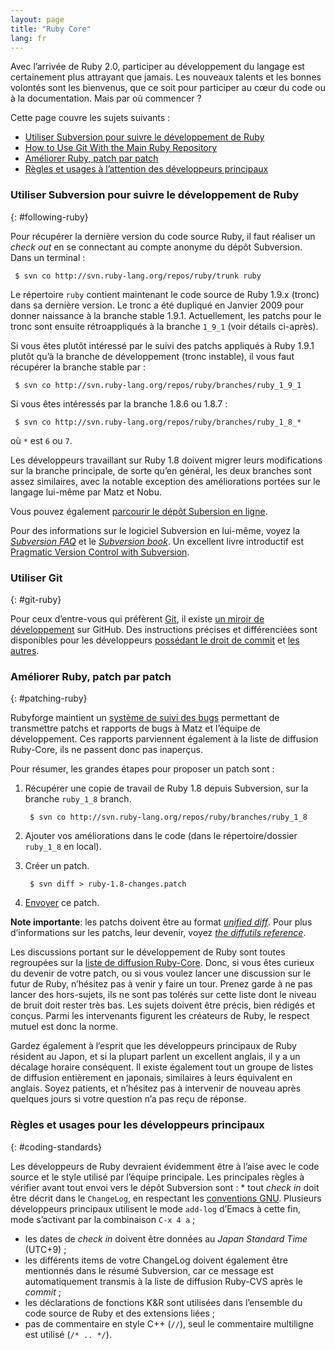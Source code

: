 ```yaml
---
layout: page
title: "Ruby Core"
lang: fr
---
```


Avec l’arrivée de Ruby 2.0, participer au développement du langage est
certainement plus attrayant que jamais. Les nouveaux talents et les
bonnes volontés sont les bienvenus, que ce soit pour participer au cœur
du code ou à la documentation. Mais par où commencer ?

Cette page couvre les sujets suivants :

* [Utiliser Subversion pour suivre le développement de
  Ruby](#following-ruby)
* [How to Use Git With the Main Ruby Repository](#git-ruby)
* [Améliorer Ruby, patch par patch](#patching-ruby)
* [Règles et usages à l’attention des développeurs
  principaux](#coding-standards)

### Utiliser Subversion pour suivre le développement de Ruby
{: #following-ruby}

Pour récupérer la dernière version du code source Ruby, il faut réaliser
un *check out* en se connectant au compte anonyme du dépôt Subversion.
Dans un terminal :

    
     $ svn co http://svn.ruby-lang.org/repos/ruby/trunk ruby

Le répertoire `ruby` contient maintenant le code source de Ruby 1.9.x
(tronc) dans sa dernière version. Le tronc a été dupliqué en Janvier
2009 pour donner naissance à la branche stable 1.9.1. Actuellement, les
patchs pour le tronc sont ensuite rétroappliqués à la branche `1_9_1`
(voir détails ci-après).

Si vous êtes plutôt intéressé par le suivi des patchs appliqués à Ruby
1.9.1 plutôt qu’à la branche de développement (tronc instable), il vous
faut récupérer la branche stable par :

    
     $ svn co http://svn.ruby-lang.org/repos/ruby/branches/ruby_1_9_1

Si vous êtes intéressés par la branche 1.8.6 ou 1.8.7 :

    
     $ svn co http://svn.ruby-lang.org/repos/ruby/branches/ruby_1_8_*

où `*` est `6` ou `7`.

Les développeurs travaillant sur Ruby 1.8 doivent migrer leurs
modifications sur la branche principale, de sorte qu’en général, les
deux branches sont assez similaires, avec la notable exception des
améliorations portées sur le langage lui-même par Matz et Nobu.

Vous pouvez également [parcourir le dépôt Subersion en ligne][1].

Pour des informations sur le logiciel Subversion en lui-même, voyez la
[*Subversion FAQ*][2] et le [*Subversion book*][3]. Un excellent livre
introductif est [Pragmatic Version Control with Subversion][4].

### Utiliser Git
{: #git-ruby}

Pour ceux d’entre-vous qui préfèrent [Git][5], il existe [un miroir de
développement][6] sur GitHub. Des instructions précises et différenciées
sont disponibles pour les développeurs [possédant le droit de commit][7]
et [les autres][8].

### Améliorer Ruby, patch par patch
{: #patching-ruby}

Rubyforge maintient un [système de suivi des bugs][9] permettant de
transmettre patchs et rapports de bugs à Matz et l’équipe de
développement. Ces rapports parviennent également à la liste de
diffusion Ruby-Core, ils ne passent donc pas inaperçus.

Pour résumer, les grandes étapes pour proposer un patch sont :

1.  Récupérer une copie de travail de Ruby 1.8 depuis Subversion, sur la
    branche `ruby_1_8` branch.
        
         $ svn co http://svn.ruby-lang.org/repos/ruby/branches/ruby_1_8

2.  Ajouter vos améliorations dans le code (dans le répertoire/dossier
    `ruby_1_8` en local).
3.  Créer un patch.
        
         $ svn diff > ruby-1.8-changes.patch

4.  [Envoyer][10] ce patch.

**Note importante**\: les patchs doivent être au format [*unified
diff*][11]. Pour plus d’informations sur les patchs, leur devenir, voyez
[*the diffutils reference*][12].

Les discussions portant sur le développement de Ruby sont toutes
regroupées sur la [liste de diffusion
Ruby-Core](/en/community/mailing-lists/). Donc, si vous êtes
curieux du devenir de votre patch, ou si vous voulez lancer une
discussion sur le futur de Ruby, n’hésitez pas à venir y faire un tour.
Prenez garde à ne pas lancer des hors-sujets, ils ne sont pas tolérés
sur cette liste dont le niveau de bruit doit rester très bas. Les sujets
doivent être précis, bien rédigés et conçus. Parmi les intervenants
figurent les créateurs de Ruby, le respect mutuel est donc la norme.

Gardez également à l’esprit que les développeurs principaux de Ruby
résident au Japon, et si la plupart parlent un excellent anglais, il y a
un décalage horaire conséquent. Il existe également tout un groupe de
listes de diffusion entièrement en japonais, similaires à leurs
équivalent en anglais. Soyez patients, et n’hésitez pas à intervenir de
nouveau après quelques jours si votre question n’a pas reçu de réponse.

### Règles et usages pour les développeurs principaux
{: #coding-standards}

 Les développeurs de Ruby devraient évidemment être à l’aise avec le code source et le style utilisé par l’équipe principale. Les principales règles à vérifier avant tout envoi vers le dépôt Subversion sont : * tout *check in* doit être décrit dans le `ChangeLog`, en respectant
  les [conventions GNU][13]. Plusieurs développeurs principaux utilisent
  le mode `add-log` d’Emacs à cette fin, mode s’activant par la
  combinaison `C-x 4 a` ;
* les dates de *check in* doivent être données au *Japan Standard Time*
  (UTC+9) ;
* les différents items de votre ChangeLog doivent également être
  mentionnés dans le résumé Subversion, car ce message est
  automatiquement transmis à la liste de diffusion Ruby-CVS après le
  *commit* ;
* les déclarations de fonctions K&amp;R sont utilisées dans l’ensemble
  du code source de Ruby et des extensions liées ;
* pas de commentaire en style C++ (`//`), seul le commentaire multiligne
  est utilisé (`/* .. */`).



[1]: http://svn.ruby-lang.org/cgi-bin/viewvc.cgi/ 
[2]: http://subversion.tigris.org/faq.html 
[3]: http://svnbook.org 
[4]: http://www.pragmaticprogrammer.com/titles/svn/ 
[5]: http://git-scm.com/ 
[6]: http://github.com/shyouhei/ruby 
[7]: http://wiki.github.com/shyouhei/ruby/committerhowto 
[8]: http://wiki.github.com/shyouhei/ruby/noncommitterhowto 
[9]: http://redmine.ruby-lang.org 
[10]: http://rubyforge.org/tracker/?func=add&amp;group_id=426&amp;atid=1700 
[11]: http://www.gnu.org/software/diffutils/manual/html_node/Unified-Format.html 
[12]: http://www.gnu.org/software/diffutils/manual/html_node/Merging-with-patch.html#Merging%20with%20patch 
[13]: http://www.gnu.org/prep/standards/standards.html#Change-Logs 
